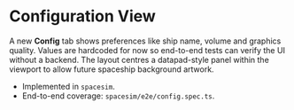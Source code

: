 # Configuration View

A new **Config** tab shows preferences like ship name, volume and graphics quality.
Values are hardcoded for now so end-to-end tests can verify the UI without a backend.
The layout centres a datapad-style panel within the viewport to allow future spaceship background artwork.

- Implemented in `spacesim`.
- End-to-end coverage: `spacesim/e2e/config.spec.ts`.
